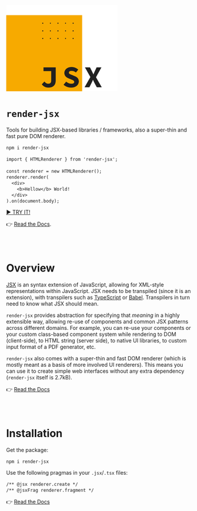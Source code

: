 <img src="/render-jsx-logo.svg" width="300"/>

# `render-jsx`

Tools for building JSX-based libraries / frameworks, also a super-thin and fast pure DOM renderer.

```bash
npm i render-jsx
```

```tsx
import { HTMLRenderer } from 'render-jsx';

const renderer = new HTMLRenderer();
renderer.render(
  <div>
    <b>Hellow</b> World!
  </div>
).on(document.body);
```
[► TRY IT!](https://stackblitz.com/edit/render-jsx-demo)

👉 [Read the Docs](https://loreanvictor.github.io/render-jsx/).

<br><br>

# Overview

[JSX](https://facebook.github.io/jsx/) is an syntax extension of JavaScript, 
allowing for XML-style representations within JavaScript. JSX needs to be transpiled (since it is an extension),
with transpilers such as [TypeScript](https://www.typescriptlang.org) or [Babel](https://babeljs.io).
Transpilers in turn need to know what JSX should mean.

`render-jsx` provides abstraction for specifying that _meaning_ in a highly extensible way, allowing re-use
of components and common JSX patterns across different domains.
For example, you can re-use your components or your custom class-based component system while rendering to DOM (client-side),
to HTML string (server side), to native UI libraries, to custom input format of a PDF generator, etc.

`render-jsx` also comes with a super-thin and fast DOM renderer (which is mostly meant as a basis of more involved UI renderers). 
This means you can use it to create simple web interfaces without any extra dependency (`render-jsx` itself is 2.7kB).

👉 [Read the Docs](https://loreanvictor.github.io/render-jsx/docs/overview)

<br><br>

# Installation

Get the package:
```
npm i render-jsx
```
Use the following pragmas in your `.jsx`/`.tsx` files:
```
/** @jsx renderer.create */
/** @jsxFrag renderer.fragment */
```
👉 [Read the Docs](https://loreanvictor.github.io/render-jsx/docs/installation)

